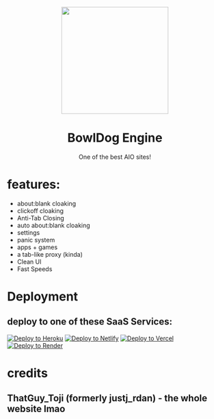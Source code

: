 <p align="center"><img src="https://raw.githubusercontent.com/bowldogames-dev/Bowldog-Engine/main/img/bowldog.png" height="250"></p>
<h1 align="center">BowlDog Engine</h1>
<p align="center">One of the best AIO sites!</p>

# features:
- about:blank cloaking
- clickoff cloaking
- Anti-Tab Closing
- auto about:blank cloaking
- settings
- panic system
- apps + games
- a tab-like proxy (kinda)
- Clean UI
- Fast Speeds

# Deployment 
## deploy to one of these SaaS Services:
<a target="_blank" href="https://heroku.com/deploy/?template=https://github.com/bowldogames/bowldog-engine"><img alt="Deploy to Heroku" src="https://binbashbanana.github.io/deploy-buttons/buttons/remade/heroku.svg"></a>
<a target="_blank" href="https://app.netlify.com/start/deploy?repository=https://github.com/bowldogames/bowldog-engine"><img alt="Deploy to Netlify" src="https://binbashbanana.github.io/deploy-buttons/buttons/remade/netlify.svg"></a>
<a target="_blank" href="https://vercel.com/new/clone?repository-url=https://github.com/bowldogames/bowldog-engine"><img alt="Deploy to Vercel" src="https://binbashbanana.github.io/deploy-buttons/buttons/remade/vercel.svg"></a>
<a target="_blank" href="https://render.com/deploy?repo=https://github.com/bowldogames/bowldog-engine"><img alt="Deploy to Render" src="https://binbashbanana.github.io/deploy-buttons/buttons/remade/render.svg"></a>
# credits
## ThatGuy_Toji (formerly justj_rdan) - the whole website lmao
